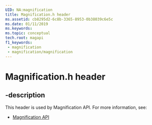```yaml
---
UID: NA:magnification
title: Magnification.h header
ms.assetid: cb8295d2-6c8b-3365-8953-0b38039c6e5c
ms.date: 01/11/2019
ms.keywords: 
ms.topic: conceptual
tech.root: magapi
f1_keywords:
 - magnification
 - magnification/magnification
---
```


# Magnification.h header


## -description

This header is used by Magnification API. For more information, see:

- [Magnification API](../_magapi/index.md)

